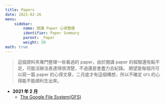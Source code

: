 ```yaml
---
title: Papers 
date: 2021-02-26
menu: 
    sidebar:
        name: 閱讀 Paper 心得整理
        identifier: Paper Summary
        parent: _Paper
        weight: 20
math: true
---
```


> 這個資料夾專門整理一些看過的 paper，由於閱讀 paper 的經驗還有點不足，可能沒辦法表達得很清楚，不過還是會盡力去紀錄。
> 期望是每個月可以寫一篇 paper 的心得文章，二月底才有這個構想，所以不確定 `GFS` 的心得能不能順利生出來。

- **2021 年 2 月**
    - [The Google File System(GFS)](https://davidleitw.github.io/posts/paper/202102/)
